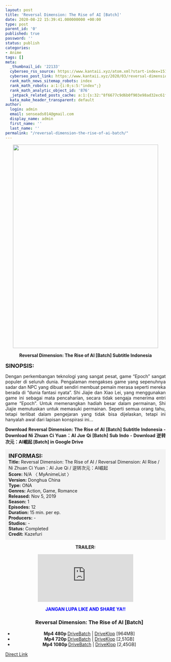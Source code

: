 ```yaml
---
layout: post
title: 'Reversal Dimension: The Rise of AI [Batch]'
date: 2020-08-22 15:39:41.000000000 +00:00
type: post
parent_id: '0'
published: true
password: ''
status: publish
categories:
- Anime
tags: []
meta:
  _thumbnail_id: '22133'
  cyberseo_rss_source: https://www.kantaii.xyz/atom.xml?start-index=151&max-results=150
  cyberseo_post_link: https://www.kantaii.xyz/2020/03/reversal-dimension-the-rise-of-ai-batch.html
  rank_math_news_sitemap_robots: index
  rank_math_robots: a:1:{i:0;s:5:"index";}
  rank_math_analytic_object_id: '876'
  _jetpack_related_posts_cache: a:1:{s:32:"8f6677c9d6b0f903e98ad32ec61f8deb";a:2:{s:7:"expires";i:1663459803;s:7:"payload";a:3:{i:0;a:1:{s:2:"id";i:27408;}i:1;a:1:{s:2:"id";i:27557;}i:2;a:1:{s:2:"id";i:27571;}}}}
  kata_make_header_transparent: default
author:
  login: admin
  email: senseads014@gmail.com
  display_name: admin
  first_name: ''
  last_name: ''
permalink: "/reversal-dimension-the-rise-of-ai-batch/"
---
```

<div class="separator" style="clear: both; text-align: center;"><a href="https://1.bp.blogspot.com/-HNZkHcirf8E/XnFSKrkIheI/AAAAAAAACRo/B0C587V-3vQylKKurrarRF7HpawmrYjfACLcBGAsYHQ/s1600/Reversal%2BDimension%2B-%2BThe%2BRise%2Bof%2BAI%2Ba.jpg" imageanchor="1" style="margin-left: 1em; margin-right: 1em;"><img border="0" data-original-height="960" data-original-width="686" height="640" src="{{ site.baseurl }}/assets/2020/08/Reversal%2BDimension%2B-%2BThe%2BRise%2Bof%2BAI%2Ba.jpg" width="456" /></a></div>
<p>
<div style="text-align: center;"><b>Reversal Dimension: The Rise of AI [Batch] Subtitle Indonesia</b></p>
</div>
<p><b><span style="font-size: large;">SINOPSIS:</span></b>
<div style="text-align: justify;">Dengan perkembangan teknologi yang sangat pesat, game “Epoch” sangat populer di seluruh dunia. Pengalaman mengakses game yang sepenuhnya sadar dan NPC yang dibuat sendiri membuat pemain merasa seperti mereka berada di “dunia fantasi nyata”. Shi Jiajie dan Xiao Lei, yang menggunakan game ini sebagai mata pencaharian, secara tidak sengaja menerima entri game “Epoch”. Untuk memenangkan hadiah besar dalam permainan, Shi Jiajie memutuskan untuk memasuki permainan. Seperti semua orang tahu, tetapi terlibat dalam pengejaran yang tidak bisa dijelaskan, tetapi ini hanyalah awal dari lapisan konspirasi ini…</p>
<p><b>Download Reversal Dimension: The Rise of AI [Batch] Subtitle Indonesia - Download Ni Zhuan Ci Yuan：AI Jue Qi [Batch] Sub Indo - Download 逆转次元：AI崛起 [Batch] in Google Drive</b></div>
<p><a name="more"></a>
<div style="background-color: #f3f3f3; padding: 10px; text-align: left;"><b><span style="font-size: large;">INFORMASI:</span></b><br /><b>Title:</b> Reversal Dimension: The Rise of AI / Reversal Dimension: AI Rise / Ni Zhuan Ci Yuan：AI Jue Qi / 逆转次元：AI崛起<br /><b>Score:</b> N/A 〈 MyAnimeList 〉<br /><b>Version:</b> Donghua China<br /><b>Type:</b> ONA<br /><b>Genres:</b> Action, Game, Romance<br /><b>Released:</b> Nov 5, 2019<br /><b>Season:</b> 1<br /><b>Episodes:</b> 12<br /><b>Duration:</b> 15 min. per ep.<br /><b>Producers:</b> -<br /><b>Studios:</b> -<br /><b>Status:</b> Completed<br /><b>Credit:</b> Kazefuri</div>
<p>
<div style="text-align: center;"><b>TRAILER:</b></div>
<p>
<div style="text-align: center;">
<div class="videoyoutube">
<div class="video-responsive"><iframe allowfullscreen="1" class="embedded-video-large" frameborder="0" src="https://www.youtube.com/embed/ru2456HsFHU?rel=0"></iframe></div>
</div>
<p>
<div style="text-align: center;"><b><span style="color: blue;">JANGAN LUPA LIKE AND SHARE YA!!</span></b></div>
<div class="dl">
<ul />
<h3 style="text-align: center;">Reversal Dimension: The Rise of AI [Batch]</h3>
<li style="text-align: center;"><b>Mp4 480p </b><a href="https://www.taut.pro/wSAGo" target="_blank" rel="noopener">DriveBatch</a> | <a href="https://www.taut.pro/7Zng8jgYb" target="_blank" rel="noopener">DriveKlop</a> [964MB]</li>
<li style="text-align: center;"><b>Mp4 720p </b><a href="https://www.taut.pro/PkMBOVH" target="_blank" rel="noopener">DriveBatch</a> | <a href="https://www.taut.pro/Tmf0bNcGB" target="_blank" rel="noopener">DriveKlop</a> [2,51GB]</li>
<li style="text-align: center;"><b>Mp4 1080p </b><a href="https://www.taut.pro/V8D7x2a2E" target="_blank" rel="noopener">DriveBatch</a> | <a href="https://www.taut.pro/uCx6RF" target="_blank" rel="noopener">DriveKlop</a> [2,45GB]</li>
</div>
</div>
<link rel="stylesheet" href="https://cdnjs.cloudflare.com/ajax/libs/font-awesome/4.7.0/css/font-awesome.min.css" />
<div class="divbtn"> <a href="https://handymansurrender.com/fihup8buzv?key=94550f7ce39444073321dde3b8782f97" class="btn"><i class="fa fa-download"></i> Direct Link</a> </div>
